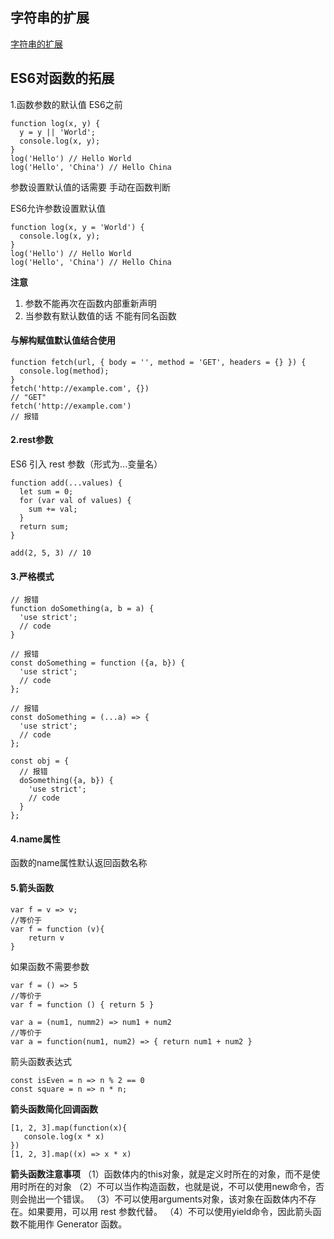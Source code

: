 ## 字符串的扩展
[字符串的扩展](http://es6.ruanyifeng.com/#docs/number)
## ES6对函数的拓展
1.函数参数的默认值
ES6之前
```
function log(x, y) {
  y = y || 'World';
  console.log(x, y);
}
log('Hello') // Hello World
log('Hello', 'China') // Hello China
```
参数设置默认值的话需要 手动在函数判断

ES6允许参数设置默认值
```
function log(x, y = 'World') {
  console.log(x, y);
}
log('Hello') // Hello World
log('Hello', 'China') // Hello China
```
**注意**
1. 参数不能再次在函数内部重新声明
2. 当参数有默认数值的话 不能有同名函数

#### 与解构赋值默认值结合使用
```
function fetch(url, { body = '', method = 'GET', headers = {} }) {
  console.log(method);
}
fetch('http://example.com', {})
// "GET"
fetch('http://example.com')
// 报错
```

#### 2.rest参数
ES6 引入 rest 参数（形式为...变量名）
```
function add(...values) {
  let sum = 0;
  for (var val of values) {
    sum += val;
  }
  return sum;
}

add(2, 5, 3) // 10
```
#### 3.严格模式
```
// 报错
function doSomething(a, b = a) {
  'use strict';
  // code
}

// 报错
const doSomething = function ({a, b}) {
  'use strict';
  // code
};

// 报错
const doSomething = (...a) => {
  'use strict';
  // code
};

const obj = {
  // 报错
  doSomething({a, b}) {
    'use strict';
    // code
  }
};
```
#### 4.name属性
函数的name属性默认返回函数名称

#### 5.箭头函数
```
var f = v => v;
//等价于
var f = function (v){
    return v
}
```
如果函数不需要参数
```
var f = () => 5
//等价于
var f = function () { return 5 }

var a = (num1, numm2) => num1 + num2
//等价于
var a = function(num1, num2) => { return num1 + num2 }
```
箭头函数表达式

```
const isEven = n => n % 2 == 0
const square = n => n * n;
```
**箭头函数简化回调函数**
```
[1, 2, 3].map(function(x){
   console.log(x * x)
})
[1, 2, 3].map((x) => x * x)
```

**箭头函数注意事项**
（1）函数体内的this对象，就是定义时所在的对象，而不是使用时所在的对象
（2）不可以当作构造函数，也就是说，不可以使用new命令，否则会抛出一个错误。
（3）不可以使用arguments对象，该对象在函数体内不存在。如果要用，可以用 rest 参数代替。
（4）不可以使用yield命令，因此箭头函数不能用作 Generator 函数。






